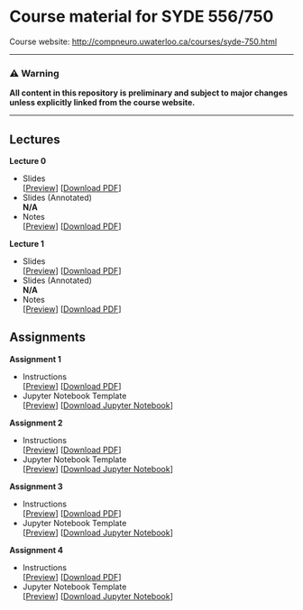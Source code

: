 # Course material for SYDE 556/750

Course website: http://compneuro.uwaterloo.ca/courses/syde-750.html

---

### ⚠ Warning
**All content in this repository is preliminary and subject to major changes unless explicitly linked from the course website.**

---

## Lectures

**Lecture 0**
* Slides  
  [[Preview](https://github.com/astoeckel/syde556-w20/blob/master/lectures/lecture_00/syde556_lecture_00_slides.pdf)]
  [[Download PDF](https://github.com/astoeckel/syde556-w20/raw/master/lectures/lecture_00/syde556_lecture_00_slides.pdf)]
* Slides (Annotated)  
  **N/A**
* Notes  
  [[Preview](https://github.com/astoeckel/syde556-w20/blob/master/lectures/lecture_00/syde556_lecture_00_notes.pdf)]
  [[Download PDF](https://github.com/astoeckel/syde556-w20/raw/master/lectures/lecture_00/syde556_lecture_00_notes.pdf)]

**Lecture 1**
* Slides  
  [[Preview](https://github.com/astoeckel/syde556-w20/blob/master/lectures/lecture_01/syde556_lecture_01_slides.pdf)]
  [[Download PDF](https://github.com/astoeckel/syde556-w20/raw/master/lectures/lecture_01/syde556_lecture_01_slides.pdf)]
* Slides (Annotated)  
  **N/A**
* Notes  
  [[Preview](https://github.com/astoeckel/syde556-w20/blob/master/lectures/lecture_01/syde556_lecture_01_notes.pdf)]
  [[Download PDF](https://github.com/astoeckel/syde556-w20/raw/master/lectures/lecture_01/syde556_lecture_01_notes.pdf)]


## Assignments

**Assignment 1**
* Instructions  
  [[Preview](https://github.com/astoeckel/syde556-w20/blob/master/assignments/assignment_01/syde556_assignment_01.pdf)]
  [[Download PDF](https://github.com/astoeckel/syde556-w20/raw/master/assignments/assignment_01/syde556_assignment_01.pdf)]
* Jupyter Notebook Template  
  [[Preview](https://github.com/astoeckel/syde556-w20/blob/master/assignments/assignment_01/syde556_assignment_01_template.ipynb)]
  [[Download Jupyter Notebook](https://github.com/astoeckel/syde556-w20/raw/master/assignments/assignment_01/syde556_assignment_01_template.ipynb)]

**Assignment 2**
* Instructions  
  [[Preview](https://github.com/astoeckel/syde556-w20/blob/master/assignments/assignment_02/syde556_assignment_02.pdf)]
  [[Download PDF](https://github.com/astoeckel/syde556-w20/raw/master/assignments/assignment_02/syde556_assignment_02.pdf)]
* Jupyter Notebook Template  
  [[Preview](https://github.com/astoeckel/syde556-w20/blob/master/assignments/assignment_02/syde556_assignment_02_template.ipynb)]
  [[Download Jupyter Notebook](https://github.com/astoeckel/syde556-w20/raw/master/assignments/assignment_02/syde556_assignment_02_template.ipynb)]

**Assignment 3**
* Instructions  
  [[Preview](https://github.com/astoeckel/syde556-w20/blob/master/assignments/assignment_03/syde556_assignment_03.pdf)]
  [[Download PDF](https://github.com/astoeckel/syde556-w20/raw/master/assignments/assignment_03/syde556_assignment_03.pdf)]
* Jupyter Notebook Template  
  [[Preview](https://github.com/astoeckel/syde556-w20/blob/master/assignments/assignment_03/syde556_assignment_03_template.ipynb)]
  [[Download Jupyter Notebook](https://github.com/astoeckel/syde556-w20/raw/master/assignments/assignment_03/syde556_assignment_03_template.ipynb)]

**Assignment 4**
* Instructions  
  [[Preview](https://github.com/astoeckel/syde556-w20/blob/master/assignments/assignment_04/syde556_assignment_04.pdf)]
  [[Download PDF](https://github.com/astoeckel/syde556-w20/raw/master/assignments/assignment_04/syde556_assignment_04.pdf)]
* Jupyter Notebook Template  
  [[Preview](https://github.com/astoeckel/syde556-w20/blob/master/assignments/assignment_04/syde556_assignment_04_template.ipynb)]
  [[Download Jupyter Notebook](https://github.com/astoeckel/syde556-w20/raw/master/assignments/assignment_04/syde556_assignment_04_template.ipynb)]
